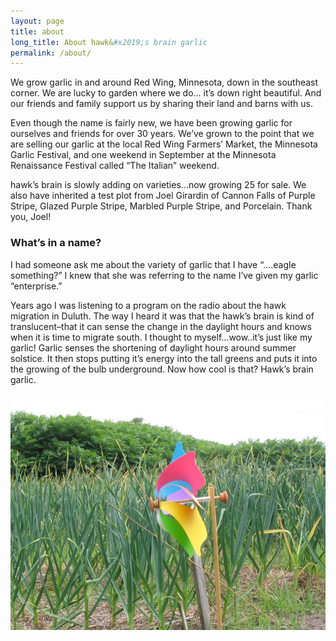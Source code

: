 ```yaml
---
layout: page
title: about
long_title: About hawk&#x2019;s brain garlic
permalink: /about/
---
```

We grow garlic in and around Red Wing, Minnesota, down in the southeast corner. We are lucky to garden where we do… it’s down right beautiful. And our friends and family support us by sharing their land and barns with us.

Even though the name is fairly new, we have been growing garlic for ourselves and friends for over 30 years.  We’ve grown to the point that we are selling our garlic at the local Red Wing Farmers’ Market, the Minnesota Garlic Festival, and  one weekend in September at the Minnesota Renaissance Festival called “The Italian” weekend.

hawk’s brain is slowly adding on varieties…now growing 25 for sale. We also have inherited a test plot from Joel Girardin of Cannon Falls of Purple Stripe, Glazed Purple Stripe, Marbled Purple Stripe, and Porcelain.  Thank you, Joel!

### What’s in a name?

I  had someone ask me about the variety of garlic that I have “….eagle something?” I knew that she was referring to the name I’ve given my garlic “enterprise.”

Years ago I was listening to a program on the radio about the hawk migration in Duluth. The way I heard it was that the hawk’s brain is kind of translucent–that it can sense the change in the daylight hours and knows when it is time to migrate south. I thought to myself…wow..it’s just like my garlic! Garlic senses the shortening of daylight hours around summer solstice. It then stops putting it’s energy into the tall greens and puts it into the growing of the bulb underground. Now how cool is that? Hawk’s brain garlic.

![garlic-2008-014](/wp-content/uploads/2008/12/garlic-2008-014.jpg)